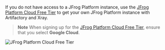 If you do not have access to a JFrog Platform instance, use the [JFrog Platform Cloud Free Tier](https://jfrog.com/artifactory/start-free/) to get your own JFrog Platform instance with Artifactory and Xray.

> **Note** When signing up for the [JFrog Platform Cloud Free Tier](https://jfrog.com/artifactory/start-free/), ensure that you select **Google Cloud**.

![JFrog Platform Cloud Free Tier](../../../docs/images/cloud-free-tier.png)
